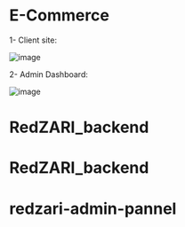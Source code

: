 # E-Commerce

1- Client site:


![image](https://user-images.githubusercontent.com/70062821/155843378-5670f291-de66-4f54-acf8-e8ec0fca351c.png)


2- Admin Dashboard:


![image](https://user-images.githubusercontent.com/70062821/155849341-60db0922-de1d-4ad4-86ba-f0c328f248c7.png)
# RedZARI_backend
# RedZARI_backend
# redzari-admin-pannel
